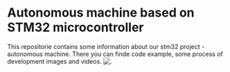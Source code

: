 # Autonomous machine based on STM32 microcontroller
This repositorie contains some information about our stm32 project - autonomous machine. There you can finde code example, some process of development images and videos.
![.]()
